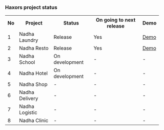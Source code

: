 ### Haxors project status

<table width='100%'>
  <tr>
    <th>No</th><th>Project</th><th>Status</th><th>On going to next release</th><th>Demo</th>
  </tr>
  <tr>
    <td>1</td><td>Nadha Laundry</td><td>Release</td><td>Yes</td><td><a href='http://demo.haxors.or.id/Nadha-Laundry'>Demo</a></td>
  </tr>
   <tr>
    <td>2</td><td>Nadha Resto</td><td>Release</td><td>Yes</td><td><a href='http://demo.haxors.or.id/Nadha-Resto'>Demo</a></td>
  </tr>
   <tr>
    <td>3</td><td>Nadha School</td><td>On development</td><td>-</td><td>-</td>
  </tr>
   <tr>
    <td>4</td><td>Nadha Hotel</td><td>On development</td><td>-</td><td>-</td>
  </tr>
   <tr>
    <td>5</td><td>Nadha Shop</td><td>-</td><td>-</td><td>-</td>
  </tr>
   <tr>
    <td>6</td><td>Nadha Delivery</td><td>-</td><td>-</td><td>-</td>
  </tr>
   <tr>
    <td>7</td><td>Nadha Logistic</td><td>-</td><td>-</td><td>-</td>
  </tr>
   <tr>
    <td>8</td><td>Nadha Clinic</td><td>-</td><td>-</td><td>-</td>
  </tr>
</table>
